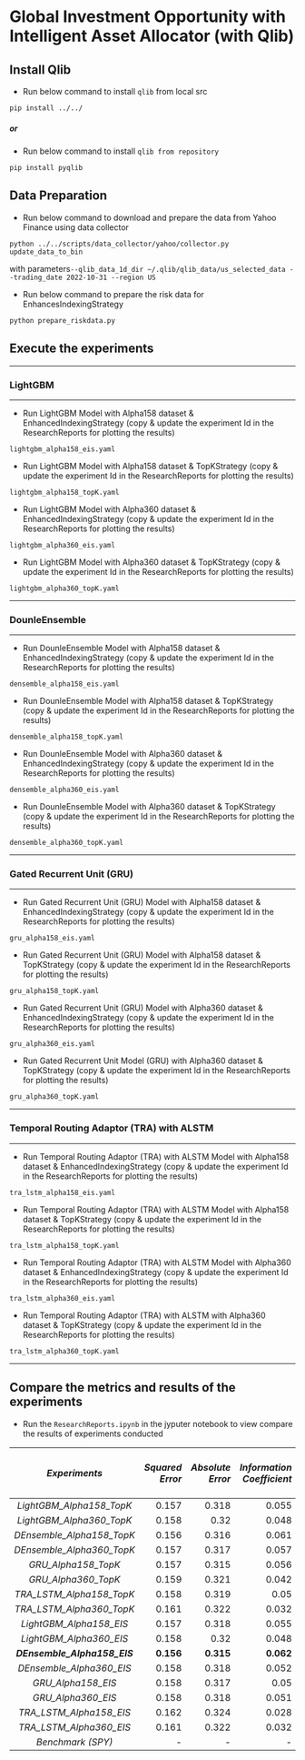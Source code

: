 # Global Investment Opportunity with Intelligent Asset Allocator (with Qlib)

## Install Qlib

- Run below command to install `qlib` from local src

 ```
 pip install ../../
 ```
#####  or
- Run below command to install `qlib from repository`

 ```
 pip install pyqlib
 ```

## Data Preparation

- Run below command to download and prepare the data from Yahoo Finance using data collector

 ```
 python ../../scripts/data_collector/yahoo/collector.py update_data_to_bin
 ```
 with parameters`--qlib_data_1d_dir ~/.qlib/qlib_data/us_selected_data --trading_date 2022-10-31 --region US`
  
- Run below command to prepare the risk data for EnhancesIndexingStrategy

 ```
 python prepare_riskdata.py
 ```

## Execute the experiments

----------------------------------
### LightGBM
----------------------------------
- Run LightGBM Model with Alpha158 dataset & EnhancedIndexingStrategy (copy & update the experiment Id in the ResearchReports for plotting the results)
 ```
 lightgbm_alpha158_eis.yaml
 ```
- Run LightGBM Model with Alpha158 dataset & TopKStrategy (copy & update the experiment Id in the ResearchReports for plotting the results)
 ```
 lightgbm_alpha158_topK.yaml
 ```

- Run LightGBM Model with Alpha360 dataset & EnhancedIndexingStrategy (copy & update the experiment Id in the ResearchReports for plotting the results)
 ```
 lightgbm_alpha360_eis.yaml
 ```
- Run LightGBM Model with Alpha360 dataset & TopKStrategy (copy & update the experiment Id in the ResearchReports for plotting the results)
 ```
 lightgbm_alpha360_topK.yaml
 ```

----------------------------------
### DounleEnsemble
----------------------------------
 - Run DounleEnsemble Model with Alpha158 dataset & EnhancedIndexingStrategy (copy & update the experiment Id in the ResearchReports for plotting the results)
 ```
 densemble_alpha158_eis.yaml
 ```
- Run DounleEnsemble Model with Alpha158 dataset & TopKStrategy (copy & update the experiment Id in the ResearchReports for plotting the results)
 ```
 densemble_alpha158_topK.yaml
 ```

- Run DounleEnsemble Model with Alpha360 dataset & EnhancedIndexingStrategy (copy & update the experiment Id in the ResearchReports for plotting the results)
 ```
 densemble_alpha360_eis.yaml
 ```
- Run DounleEnsemble Model with Alpha360 dataset & TopKStrategy (copy & update the experiment Id in the ResearchReports for plotting the results)
 ```
 densemble_alpha360_topK.yaml
 ```

----------------------------------
### Gated Recurrent Unit (GRU)
----------------------------------
 - Run Gated Recurrent Unit (GRU) Model with Alpha158 dataset & EnhancedIndexingStrategy (copy & update the experiment Id in the ResearchReports for plotting the results)
 ```
 gru_alpha158_eis.yaml
 ```
- Run Gated Recurrent Unit (GRU) Model with Alpha158 dataset & TopKStrategy (copy & update the experiment Id in the ResearchReports for plotting the results)
 ```
 gru_alpha158_topK.yaml
 ```

- Run Gated Recurrent Unit (GRU) Model with Alpha360 dataset & EnhancedIndexingStrategy (copy & update the experiment Id in the ResearchReports for plotting the results)
 ```
 gru_alpha360_eis.yaml
 ```
- Run Gated Recurrent Unit Model (GRU) with Alpha360 dataset & TopKStrategy (copy & update the experiment Id in the ResearchReports for plotting the results)
 ```
 gru_alpha360_topK.yaml
 ```
 
----------------------------------
###  Temporal Routing Adaptor (TRA) with ALSTM 
----------------------------------
 - Run Temporal Routing Adaptor (TRA) with ALSTM Model with Alpha158 dataset & EnhancedIndexingStrategy (copy & update the experiment Id in the ResearchReports for plotting the results)
 ```
 tra_lstm_alpha158_eis.yaml
 ```
- Run Temporal Routing Adaptor (TRA) with ALSTM Model with Alpha158 dataset & TopKStrategy (copy & update the experiment Id in the ResearchReports for plotting the results)
 ```
 tra_lstm_alpha158_topK.yaml
 ```

- Run Temporal Routing Adaptor (TRA) with ALSTM Model with Alpha360 dataset & EnhancedIndexingStrategy (copy & update the experiment Id in the ResearchReports for plotting the results)
 ```
 tra_lstm_alpha360_eis.yaml
 ```
- Run Temporal Routing Adaptor (TRA) with ALSTM with Alpha360 dataset & TopKStrategy (copy & update the experiment Id in the ResearchReports for plotting the results)
 ```
 tra_lstm_alpha360_topK.yaml
 ```
 ----------------------------------
 
 ## Compare the metrics and results of the experiments
 
 - Run the `ResearchReports.ipynb` in the jyputer notebook to view compare the results of experiments conducted
 
 |       **_Experiments_**      | _Squared Error_ | _Absolute Error_ | _Information Coefficient_ | _Information Ratio_ | _Annualized Return_ | _Annualized Volatility_ | _Sharpe Ratio_ | _Max Drawdown_ | _Annualized Return (with cost)_ | _Annualized Volatility (with cost)_ | _Max Drawdown (with cost)_ |
|:----------------------------:|----------------:|-----------------:|--------------------------:|--------------------:|--------------------:|------------------------:|---------------:|---------------:|--------------------------------:|------------------------------------:|---------------------------:|
|   _LightGBM_Alpha158_TopK_   |           0.157 |            0.318 |                     0.055 |               0.164 |              16.16% |                  23.63% |           0.56 |         33.09% |                           11.7% |                              23.62% |                     33.48% |
|   _LightGBM_Alpha360_TopK_   |           0.158 |             0.32 |                     0.048 |               0.131 |              10.65% |                  17.45% |           0.44 |         29.58% |                           5.94% |                              17.44% |                     32.63% |
|   _DEnsemble_Alpha158_TopK_  |           0.156 |            0.316 |                     0.061 |               0.169 |              21.82% |                  25.22% |           0.75 |         35.24% |                      **17.25%** |                              25.21% |                      35.6% |
|   _DEnsemble_Alpha360_TopK_  |           0.157 |            0.317 |                     0.057 |               0.164 |               5.85% |                  19.95% |           0.14 |         32.34% |                           1.15% |                              19.94% |                     32.72% |
|      _GRU_Alpha158_TopK_     |           0.157 |            0.315 |                     0.056 |               0.161 |              16.71% |                  22.73% |           0.60 |         36.73% |                          12.36% |                              22.72% |                     37.04% |
|      _GRU_Alpha360_TopK_     |           0.159 |            0.321 |                     0.042 |               0.117 |              10.96% |                  22.55% |           0.35 |         32.75% |                           6.25% |                              22.53% |                     33.15% |
|   _TRA_LSTM_Alpha158_TopK_   |           0.158 |            0.319 |                      0.05 |               0.152 |              19.29% |                  24.03% |           0.68 |         36.62% |                          14.84% |                              24.02% |                     36.98% |
|   _TRA_LSTM_Alpha360_TopK_   |           0.161 |            0.322 |                     0.032 |               0.101 |              13.44% |                  22.89% |           0.46 |          38.2% |                           8.61% |                              22.88% |                     38.55% |
|    _LightGBM_Alpha158_EIS_   |           0.157 |            0.318 |                     0.055 |               0.164 |              10.28% |                  12.34% |           0.59 |          12.3% |                            8.9% |                              12.33% |                     14.09% |
|    _LightGBM_Alpha360_EIS_   |           0.158 |             0.32 |                     0.048 |               0.131 |               11.0% |                  11.85% |           0.68 |         11.66% |                           9.31% |                              11.85% |                     14.19% |
| **_DEnsemble_Alpha158_EIS_** |       **0.156** |        **0.315** |                 **0.062** |            **0.17** |           **11.0%** |              **12.34%** |       **0.65** |     **12.33%** |                       **9.98%** |                          **12.33%** |                 **13.32%** |
|   _DEnsemble_Alpha360_EIS_   |           0.158 |            0.318 |                     0.052 |               0.153 |              11.35% |                  11.73% |           0.71 |         11.21% |                           9.46% |                              11.73% |                     13.12% |
|      _GRU_Alpha158_EIS_      |           0.158 |            0.317 |                      0.05 |               0.139 |                9.7% |                   12.3% |           0.55 |         13.51% |                           8.76% |                              12.29% |                     14.23% |
|      _GRU_Alpha360_EIS_      |           0.158 |            0.318 |                     0.051 |               0.153 |               9.64% |                  12.13% |           0.55 |         13.46% |                            7.9% |                              12.13% |                     15.69% |
|    _TRA_LSTM_Alpha158_EIS_   |           0.162 |            0.324 |                     0.028 |               0.097 |               10.1% |                  12.19% |           0.58 |         12.05% |                           8.26% |                              12.18% |                     14.37% |
|    _TRA_LSTM_Alpha360_EIS_   |           0.161 |            0.322 |                     0.032 |               0.101 |               10.0% |                  12.19% |           0.57 |         12.23% |                           8.36% |                              12.18% |                 **12.53%** |
|       _Benchmark (SPY)_      |               - |                - |                         - |                   - |              10.57% |                  25.08% |           0.30 |         38.16% |                          10.27% |                              25.08% |                     38.16% |
 
  
  

